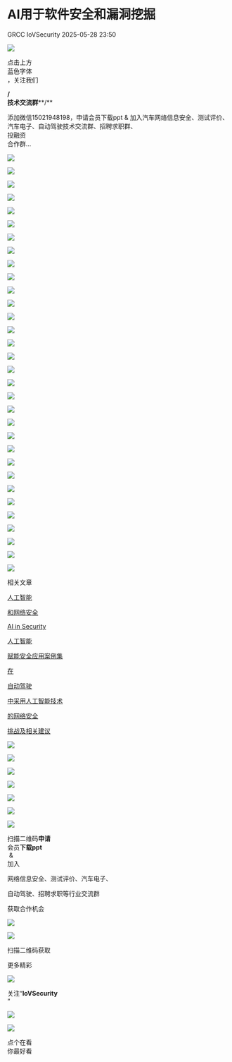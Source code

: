 #  AI用于软件安全和漏洞挖掘   
GRCC  IoVSecurity   2025-05-28 23:50  
  
![](https://mmbiz.qpic.cn/mmbiz_gif/CQb4KERYG3QA0ezCCjgRONQvXCf3wka7je04trwIyMqsDUWBubpwfiahXImiaoia7NnueGomOO28vicSZ5wEFFTa1Q/640?wx_fmt=gif "")  
  
点击上方  
蓝色字体  
，关注我们  
  
**/**  
**技术交流群****/**  
  
添加微信15021948198，申请会员下载ppt & 加入汽车网络信息安全、测试评价、汽车电子、自动驾驶技术交流群、招聘求职群、  
投融资  
合作群...  
  
![](https://mmbiz.qpic.cn/mmbiz_png/uTSIm9RGwm1EgEicQsTvD006Xf2cs1NNdtHJga32nZDc2ibxFHWHnmLqhiaPj72wEN2EWqEVBQVRxSwX0SCteAsxw/640?wx_fmt=png "")  
  
![](https://mmbiz.qpic.cn/mmbiz_png/uTSIm9RGwm1EgEicQsTvD006Xf2cs1NNd3OdRFlRO8WunDosVRONacSthtkIsNV1pNibYvyxA4RnsDzx9SbExKpA/640?wx_fmt=png "")  
  
![](https://mmbiz.qpic.cn/mmbiz_png/uTSIm9RGwm1EgEicQsTvD006Xf2cs1NNd5k7rkMKJ6xGibPPOZRw5G7Jh36cQ2bt4OiapEg6yvz9ibqMnRI3fuURZw/640?wx_fmt=png "")  
  
![](https://mmbiz.qpic.cn/mmbiz_png/uTSIm9RGwm1EgEicQsTvD006Xf2cs1NNdXQdXo4zXpVpxlZUUluYkySl2CTHnp9ku5dl93JOY66HHMKodD16B5w/640?wx_fmt=png "")  
  
![](https://mmbiz.qpic.cn/mmbiz_png/uTSIm9RGwm1EgEicQsTvD006Xf2cs1NNd29bQBxWunNRulXtuM0nDTp6cPaIUTYDicMjbN4SBNEwSp0ajy6W4U9Q/640?wx_fmt=png "")  
  
![](https://mmbiz.qpic.cn/mmbiz_png/uTSIm9RGwm1EgEicQsTvD006Xf2cs1NNd6oWN4cibsG2e2Bjk88PPZOn3u1WUD06yV4dDagr1KBiaEwLxLBEjpGNw/640?wx_fmt=png "")  
  
![](https://mmbiz.qpic.cn/mmbiz_png/uTSIm9RGwm1EgEicQsTvD006Xf2cs1NNdhRcJQ6ibsicYwQ0IbcpCiaKtgVqgicOnMxtkzmF66TibxkuOQCn1vJCV1iaQ/640?wx_fmt=png "")  
  
![](https://mmbiz.qpic.cn/mmbiz_png/uTSIm9RGwm1EgEicQsTvD006Xf2cs1NNdjCUUkiasXqBEwgF7B4mPph8bJXM9oA4YKEXL5adyRJWWm8fiaJ48Do0Q/640?wx_fmt=png "")  
  
![](https://mmbiz.qpic.cn/mmbiz_png/uTSIm9RGwm1EgEicQsTvD006Xf2cs1NNdx5HiaBAHEWZiav3rSOpJwG73FszicnU0Zb23UtUt4rRkrrngtcUow0aIg/640?wx_fmt=png "")  
  
![](https://mmbiz.qpic.cn/mmbiz_png/uTSIm9RGwm1EgEicQsTvD006Xf2cs1NNd2shOqjuoHz7ThWKTBOIRcqMIhSicUrjicawliaVV0HRBlqia3ibHicu7wibnA/640?wx_fmt=png "")  
  
![](https://mmbiz.qpic.cn/mmbiz_png/uTSIm9RGwm1EgEicQsTvD006Xf2cs1NNdHkSGpl2376xdkAtPtqF9icsv9x1vylJWJPdnMYm97WIjAgbDkicibHgeQ/640?wx_fmt=png "")  
  
![](https://mmbiz.qpic.cn/mmbiz_png/uTSIm9RGwm1EgEicQsTvD006Xf2cs1NNdTEh0RTibXNR1icnNVUFI73QDsA3hsCOF42SYz53864ghnxhwJd307kvQ/640?wx_fmt=png "")  
  
![](https://mmbiz.qpic.cn/mmbiz_png/uTSIm9RGwm1EgEicQsTvD006Xf2cs1NNdM4rXYicNwVjtM1TB4KmIgAgbIRfwgURjB4yOIjg1Ro3l2ficttFBYhEw/640?wx_fmt=png "")  
  
![](https://mmbiz.qpic.cn/mmbiz_png/uTSIm9RGwm1EgEicQsTvD006Xf2cs1NNdvM15KoUUicqXZlGss2sDIsz4dXZMjgECLLPyrJRiaqohj2YPUibP08Rzw/640?wx_fmt=png "")  
  
![](https://mmbiz.qpic.cn/mmbiz_png/uTSIm9RGwm1EgEicQsTvD006Xf2cs1NNds7lZXnzd4DwuZbhicv8ZicChS30sfUpvlIOtyh60VjeceeLGlVwsKkoQ/640?wx_fmt=png "")  
  
![](https://mmbiz.qpic.cn/mmbiz_png/uTSIm9RGwm1EgEicQsTvD006Xf2cs1NNdTw49YeXzzRFNjrpWjiayiajiaibpwW1lhVyjFuKYaMQxiaToJ4HzLjtc0Gg/640?wx_fmt=png "")  
  
![](https://mmbiz.qpic.cn/mmbiz_png/uTSIm9RGwm1EgEicQsTvD006Xf2cs1NNdlicXTBuxxdsePvGsoQ2l5x545fd002lskIyFVLtsRCsjz6iaqTExah5A/640?wx_fmt=png "")  
  
![](https://mmbiz.qpic.cn/mmbiz_png/uTSIm9RGwm1EgEicQsTvD006Xf2cs1NNdWSFiasmfDbJVsHqZiaf7BGYXssraDkdO42B9tvoaVicH72GZuVngjBrEA/640?wx_fmt=png "")  
  
![](https://mmbiz.qpic.cn/mmbiz_png/uTSIm9RGwm1EgEicQsTvD006Xf2cs1NNdFBo4c0UuPoic6w3SBhtib1SibMiczvMMOdic5phYrziaeTA2okqcGfBaHCnw/640?wx_fmt=png "")  
  
![](https://mmbiz.qpic.cn/mmbiz_png/uTSIm9RGwm1EgEicQsTvD006Xf2cs1NNdibgicDSx14f44gO8jXShOPIvcOeUZe9uVUebQ8EvZA1hb1Y477VvxLzQ/640?wx_fmt=png "")  
  
![](https://mmbiz.qpic.cn/mmbiz_png/uTSIm9RGwm1EgEicQsTvD006Xf2cs1NNdhI3dMeYiaibICavxicvVm8g5a6IgiacodyCv5LH44DKjLQTCrq9tuHcuTA/640?wx_fmt=png "")  
  
![](https://mmbiz.qpic.cn/mmbiz_png/uTSIm9RGwm1EgEicQsTvD006Xf2cs1NNdU30riaaDt40LIfXKJ228FCMCujOLicf1TEWN5WFYiaSV5aiaXicrJ9YraKQ/640?wx_fmt=png "")  
  
![](https://mmbiz.qpic.cn/mmbiz_png/uTSIm9RGwm1EgEicQsTvD006Xf2cs1NNdjoEJL9hFj20ZxmORYaflsshTXaK2P3AYicN5MuOdIM2wbJHwG93OQ5g/640?wx_fmt=png "")  
  
![](https://mmbiz.qpic.cn/mmbiz_png/uTSIm9RGwm1EgEicQsTvD006Xf2cs1NNdaeAzNXlCwMloVqYEuKSjGhW1CfdJIfgv6ZjlcdpVBDjxib724JMDuCA/640?wx_fmt=png "")  
  
![](https://mmbiz.qpic.cn/mmbiz_png/uTSIm9RGwm1EgEicQsTvD006Xf2cs1NNdgxNO2s5JEHkicsZT86CRjdOtHEWej8ZfKnsMfBR8MPk6yicFibAwPMI2A/640?wx_fmt=png "")  
  
![](https://mmbiz.qpic.cn/mmbiz_png/uTSIm9RGwm1EgEicQsTvD006Xf2cs1NNdeibvv5CgnHvz3peJ0qqhYVqyydajN4YQaFIoY7FwDV2HxTHEQnx3gNQ/640?wx_fmt=png "")  
  
![](https://mmbiz.qpic.cn/mmbiz_png/uTSIm9RGwm1EgEicQsTvD006Xf2cs1NNd9mKQwR8Ndq0l8IjtTIkTHWULTg0tsgObNeGsYJtqWEJkr460mf7YFw/640?wx_fmt=png "")  
  
![](https://mmbiz.qpic.cn/mmbiz_png/uTSIm9RGwm1EgEicQsTvD006Xf2cs1NNd0SgMVsh3LrD3wCZzo9P4oicrfM08WNiajYjF9ywKyGNYzVIWCGrJIIog/640?wx_fmt=png "")  
  
![](https://mmbiz.qpic.cn/mmbiz_png/uTSIm9RGwm1EgEicQsTvD006Xf2cs1NNdBUbMyr4zcdSo8LqgibTu5icSZibA956NicaxFWGqRfwuAicafsILO22htWQ/640?wx_fmt=png "")  
  
![](https://mmbiz.qpic.cn/mmbiz_png/uTSIm9RGwm1EgEicQsTvD006Xf2cs1NNdMKsMUIJobQZAo5akaiacpQ9NicTvtqeiaebhkB1tJnpvjvtMO5Jic8uu4A/640?wx_fmt=png "")  
  
![](https://mmbiz.qpic.cn/mmbiz_png/uTSIm9RGwm1EgEicQsTvD006Xf2cs1NNdlHS7eF19WMp6o6e32JVm4X1u8by9asicALcJ9OwibD5HibNY2zgQyhPUg/640?wx_fmt=png "")  
  
![](https://mmbiz.qpic.cn/mmbiz_gif/b96CibCt70iabwjyojLhA03PtxUnkNPREnt2F48ywfXLpDdDAjicOTPI8Q94tVLbJ58tbRs12iaXDKhUOW9gd4NlFA/640?wx_fmt=gif "")  
  
相关文章  
  
  
[人工智能](http://mp.weixin.qq.com/s?__biz=MzU2MDk1Nzg2MQ==&mid=2247538664&idx=1&sn=e205c5e891a10c7ce7e38c9914468960&chksm=fc020722cb758e34ba127c7d5d8981c88433df9f4c735c6bbc15e83d6aa602e4fefd6db606b3&scene=21#wechat_redirect)  
  
[和网络安全](http://mp.weixin.qq.com/s?__biz=MzU2MDk1Nzg2MQ==&mid=2247538664&idx=1&sn=e205c5e891a10c7ce7e38c9914468960&chksm=fc020722cb758e34ba127c7d5d8981c88433df9f4c735c6bbc15e83d6aa602e4fefd6db606b3&scene=21#wechat_redirect)  
  
  
[AI in Security](http://mp.weixin.qq.com/s?__biz=MzU2MDk1Nzg2MQ==&mid=2247538664&idx=2&sn=bdcb54c123c50206f2d2760246530bed&chksm=fc020722cb758e34ba482461a7ec7f4df46ce06f11d5ae9b28ca1ab8fd4f72d887b402baad77&scene=21#wechat_redirect)  
  
[人工智能](http://mp.weixin.qq.com/s?__biz=MzU2MDk1Nzg2MQ==&mid=2247538664&idx=2&sn=bdcb54c123c50206f2d2760246530bed&chksm=fc020722cb758e34ba482461a7ec7f4df46ce06f11d5ae9b28ca1ab8fd4f72d887b402baad77&scene=21#wechat_redirect)  
  
[赋能安全应用案例集](http://mp.weixin.qq.com/s?__biz=MzU2MDk1Nzg2MQ==&mid=2247538664&idx=2&sn=bdcb54c123c50206f2d2760246530bed&chksm=fc020722cb758e34ba482461a7ec7f4df46ce06f11d5ae9b28ca1ab8fd4f72d887b402baad77&scene=21#wechat_redirect)  
  
  
[在](http://mp.weixin.qq.com/s?__biz=MzU2MDk1Nzg2MQ==&mid=2247524826&idx=1&sn=5c37a728b5b06be06718efb4c6bce903&chksm=fc023110cb75b80692bf8d77652c57e1c0d954d296795fd5f2d5371afa4ae85d2b13be8b300e&scene=21#wechat_redirect)  
  
[自动驾驶](http://mp.weixin.qq.com/s?__biz=MzU2MDk1Nzg2MQ==&mid=2247524826&idx=1&sn=5c37a728b5b06be06718efb4c6bce903&chksm=fc023110cb75b80692bf8d77652c57e1c0d954d296795fd5f2d5371afa4ae85d2b13be8b300e&scene=21#wechat_redirect)  
  
[中采用人工智能技术](http://mp.weixin.qq.com/s?__biz=MzU2MDk1Nzg2MQ==&mid=2247524826&idx=1&sn=5c37a728b5b06be06718efb4c6bce903&chksm=fc023110cb75b80692bf8d77652c57e1c0d954d296795fd5f2d5371afa4ae85d2b13be8b300e&scene=21#wechat_redirect)  
  
[的网络安全](http://mp.weixin.qq.com/s?__biz=MzU2MDk1Nzg2MQ==&mid=2247524826&idx=1&sn=5c37a728b5b06be06718efb4c6bce903&chksm=fc023110cb75b80692bf8d77652c57e1c0d954d296795fd5f2d5371afa4ae85d2b13be8b300e&scene=21#wechat_redirect)  
  
[挑战及相关建议](http://mp.weixin.qq.com/s?__biz=MzU2MDk1Nzg2MQ==&mid=2247524826&idx=1&sn=5c37a728b5b06be06718efb4c6bce903&chksm=fc023110cb75b80692bf8d77652c57e1c0d954d296795fd5f2d5371afa4ae85d2b13be8b300e&scene=21#wechat_redirect)  
  
  
  
![](https://mmbiz.qpic.cn/mmbiz_gif/MfTd6rd9CyvNRMW8I9cvI1CK5gKiaYqg2veTn9t9dAe1GxYic7pAvgvRIKNFickConFyX8AvW2reAq8GchJI6aBpA/640?wx_fmt=gif&wxfrom=5&wx_lazy=1&tp=webp "")  
  
![](https://mmbiz.qpic.cn/mmbiz_png/uTSIm9RGwm0IDRYOFLl2XY8nUgX5iaUL7KV9Dr2UTjQBXXZGlwDOPNbVyedZcLn3Z5sEqW0PEwwuLU7b7lRAvwA/640?wx_fmt=png&from=appmsg "")  
  
  
  
![](https://mmbiz.qpic.cn/mmbiz_png/uTSIm9RGwm0gS0uHpiblBwuOoicp3VsHkfiawbEBGHGwt1TJkyALdfNgYwl8ic3CmSzdr8hI7Qg0OfZMA0d6Y1enyw/640?wx_fmt=png&from=appmsg "")  
  
  
![](https://mmbiz.qpic.cn/mmbiz_png/uTSIm9RGwm3blv4rkY4Rb273UGM23NhicAN2ZR203uG08ubJox357DvePVib6R0WciciaqnicS1nrR3k8ianibkvjFCKw/640?wx_fmt=png&from=appmsg "")  
  
![](https://mmbiz.qpic.cn/mmbiz_png/8Pvibnf7ic0cy77VtN8ibA7XuZgvGQoicjpar7CWkfIEXV4CEjiankS0tjDZEUgxhNHf0HicpBNcO4YuhOm5eIdb7RaA/640?wx_fmt=other&tp=webp&wxfrom=5&wx_lazy=1&wx_co=1 "")  
  
  
![](https://mmbiz.qpic.cn/mmbiz_png/9yhibG49kQicogTWBZcB6XwgTib9lH6QN57pFdZwoRicFbc3JLM7icu8hadyzRKztBHGZ7eDEVgMiaHYqExfhbbpb5vA/640?wx_fmt=other&tp=webp&wxfrom=5&wx_lazy=1&wx_co=1 "")  
  
![](https://mmbiz.qpic.cn/mmbiz_png/uTSIm9RGwm2F3KDtuNYvmkK20aeBw5tzC4P9ibHF9ZvNa8C5jrwloaUH0C7GHj5j9icJh7XicdFckbQ3M0sSlKs8w/640?wx_fmt=other&from=appmsg&tp=webp&wxfrom=5&wx_lazy=1&wx_co=1 "")  
  
扫描二维码**申请**  
会员**下载ppt**  
 &   
加入  
  
网络信息安全、测试评价、汽车电子、  
  
自动驾驶、招聘求职等行业交流群  
  
获取合作机会  
  
  
![](https://mmbiz.qpic.cn/mmbiz_png/kuhNyShuqyAGSIk680L6OHthYzkwuUDkKqfw3icohb1JLrEvjicKgfaiatIDP1L7RN7zPQkzbrksWzTMmgh5LKjzA/640?wx_fmt=other&tp=webp&wxfrom=5&wx_lazy=1&wx_co=1 "")  
  
![](https://mmbiz.qpic.cn/mmbiz_jpg/uTSIm9RGwm0ibSggKRaicPibLl2nXk3lGdgeoXo0P9Xy8e2aNHPm3LOhKjicHk2zhB5V1ar3CwUTs258UkiaTPYq4gw/640?wx_fmt=other&tp=webp&wxfrom=5&wx_lazy=1&wx_co=1 "")  
  
扫描二维码获取  
  
更多精彩  
  
![](https://mmbiz.qpic.cn/mmbiz_png/XiacM3aibSNia0qvdL1PUiaZugASarnXx5wAxT5ic13sgRB49E67AsdWeZpHnibUEW2oibToqEWRjHmImztgv33MaknnQ/640?wx_fmt=other&tp=webp&wxfrom=5&wx_lazy=1&wx_co=1 "")  
  
  
关注“**IoVSecurity**  
”  
  
  
![](https://mmbiz.qpic.cn/mmbiz_png/fBQwicMRtG3qyicHcTibNaG9RMs2E8knzWpfH0gnibzKsciaBTYdnW8mFyNgvEAqBNoib29iasxMgwh2gWRSIkINyHVLA/640?wx_fmt=other&tp=webp&wxfrom=5&wx_lazy=1&wx_co=1 "")  
  
![](https://mmbiz.qpic.cn/mmbiz_png/D7nIuxbSmauhlzDVRGHTibAGyGcFvY5qFSPyZdMCxTSXwjhzFTotRe6rciaIxatoAHF0MPI73MMPAbf0UUMIMSvw/640?wx_fmt=other&tp=webp&wxfrom=5&wx_lazy=1&wx_co=1 "")  
  
点个在看  
你最好看  
  
  
